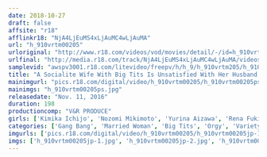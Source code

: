 ```yaml
---
date: 2018-10-27
draft: false
affsite: "r18"
afflinkr18: "NjA4LjEuMS4xLjAuMC4wLjAuMA"
url: "h_910vrtm00205"
urloriginal: "http://www.r18.com/videos/vod/movies/detail/-/id=h_910vrtm00205"
urlfinal: "http://media.r18.com/track/NjA4LjEuMS4xLjAuMC4wLjAuMA/videos/vod/movies/detail/-/id=h_910vrtm00205"
samplevid: "awspv3001.r18.com/litevideo/freepv/h/h_9/h_910vrtm205/h_910vrtm205_dmb_w.mp4"
title: "A Socialite Wife With Big Tits Is Unsatisfied With Her Husband, So She Became Hooked On Fucking Homeless Men! These Unfaithful Housewives Seek The Lowly Pleasures Of Dirty Scummy Cocks Hungry For Pussy From Years On The Streets, And Satisfy Their Creampie Dreams!"
mainimgurl: "pics.r18.com/digital/video/h_910vrtm00205/h_910vrtm00205ps.jpg"
mainimgs: "h_910vrtm00205ps.jpg"
releasedate: "Nov. 11, 2016"
duration: 198
productioncomp: "V&R PRODUCE"
girls: ['Kimika Ichijo', 'Nozomi Mikimoto', 'Yurina Aizawa', 'Rena Fukiishi']
categories: ['Gang Bang', 'Married Woman', 'Big Tits', 'Orgy', 'Variety', 'Outdoor', 'Creampie', 'Hi-Def']
imgurls: ['pics.r18.com/digital/video/h_910vrtm00205/h_910vrtm00205jp-1.jpg', 'pics.r18.com/digital/video/h_910vrtm00205/h_910vrtm00205jp-2.jpg', 'pics.r18.com/digital/video/h_910vrtm00205/h_910vrtm00205jp-3.jpg', 'pics.r18.com/digital/video/h_910vrtm00205/h_910vrtm00205jp-4.jpg', 'pics.r18.com/digital/video/h_910vrtm00205/h_910vrtm00205jp-5.jpg', 'pics.r18.com/digital/video/h_910vrtm00205/h_910vrtm00205jp-6.jpg', 'pics.r18.com/digital/video/h_910vrtm00205/h_910vrtm00205jp-7.jpg', 'pics.r18.com/digital/video/h_910vrtm00205/h_910vrtm00205jp-8.jpg', 'pics.r18.com/digital/video/h_910vrtm00205/h_910vrtm00205jp-9.jpg', 'pics.r18.com/digital/video/h_910vrtm00205/h_910vrtm00205jp-10.jpg', 'pics.r18.com/digital/video/h_910vrtm00205/h_910vrtm00205jp-11.jpg', 'pics.r18.com/digital/video/h_910vrtm00205/h_910vrtm00205jp-12.jpg', 'pics.r18.com/digital/video/h_910vrtm00205/h_910vrtm00205jp-13.jpg', 'pics.r18.com/digital/video/h_910vrtm00205/h_910vrtm00205jp-14.jpg', 'pics.r18.com/digital/video/h_910vrtm00205/h_910vrtm00205jp-15.jpg', 'pics.r18.com/digital/video/h_910vrtm00205/h_910vrtm00205jp-16.jpg', 'pics.r18.com/digital/video/h_910vrtm00205/h_910vrtm00205jp-17.jpg', 'pics.r18.com/digital/video/h_910vrtm00205/h_910vrtm00205jp-18.jpg', 'pics.r18.com/digital/video/h_910vrtm00205/h_910vrtm00205jp-19.jpg', 'pics.r18.com/digital/video/h_910vrtm00205/h_910vrtm00205jp-20.jpg']
imgs: ['h_910vrtm00205jp-1.jpg', 'h_910vrtm00205jp-2.jpg', 'h_910vrtm00205jp-3.jpg', 'h_910vrtm00205jp-4.jpg', 'h_910vrtm00205jp-5.jpg', 'h_910vrtm00205jp-6.jpg', 'h_910vrtm00205jp-7.jpg', 'h_910vrtm00205jp-8.jpg', 'h_910vrtm00205jp-9.jpg', 'h_910vrtm00205jp-10.jpg', 'h_910vrtm00205jp-11.jpg', 'h_910vrtm00205jp-12.jpg', 'h_910vrtm00205jp-13.jpg', 'h_910vrtm00205jp-14.jpg', 'h_910vrtm00205jp-15.jpg', 'h_910vrtm00205jp-16.jpg', 'h_910vrtm00205jp-17.jpg', 'h_910vrtm00205jp-18.jpg', 'h_910vrtm00205jp-19.jpg', 'h_910vrtm00205jp-20.jpg']
---
```


